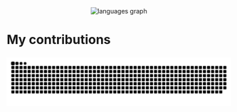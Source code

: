 
<div align="center">
  <img src="https://github-readme-stats.vercel.app/api/top-langs?username=sucrub&locale=en&hide_title=false&layout=compact&card_width=320&langs_count=5&theme=dracula&hide_border=false" height="150" alt="languages graph"  />
</div>

# My contributions
###

<img alt="snake eating my contributions" src="https://raw.githubusercontent.com/sucrub/sucrub/output/github-contribution-grid-snake.svg" />
